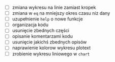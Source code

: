 - [ ] zmiana wykresu na linie zamiast kropek
- [ ] zmiana w `eq` na mniejszy okres czasu niz dany
- [ ] uzupełnienie `help` o nowe funkcje
- [ ] organizacja kodu
- [ ] usunięcie zbednych części 
- [ ] opisanie komentarzami kodu
- [ ] usunięcie jakichś zbednych opisów 
- [ ] naprawienie kolorow wykresu plotext
- [ ] zrobienie wykresu liniowego w `chart`
